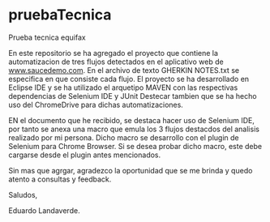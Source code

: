 # pruebaTecnica
Prueba tecnica equifax

En este repositorio se ha agregado el proyecto que contiene la automatizacion de tres flujos detectados
en el aplicativo web de www.saucedemo.com. En el archivo de texto GHERKIN NOTES.txt se especifica en que consiste cada flujo.
El proyecto se ha desarrollado en Eclipse IDE y se ha utilizado el arquetipo MAVEN con las respectivas dependencias de Selenium IDE y JUnit
Destecar tambien que se ha hecho uso del ChromeDrive para dichas automatizaciones.

EN el documento que he recibido, se destaca hacer uso de Selenium IDE, por tanto se anexa una macro que emula los 3 flujos destacdos del analisis
realizado por mi persona. Dicho macro se desarrollo con el plugin de Selenium para Chrome Browser. Si se desea probar dicho macro, este debe 
cargarse desde el plugin antes mencionados.

Sin mas que agrgar, agradezco la oportunidad que se me brinda y quedo atento a consultas y feedback.

Saludos,

Eduardo Landaverde.
